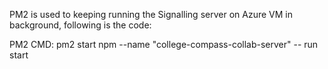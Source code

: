 PM2 is used to keeping running the Signalling server on Azure VM in background, following is the code:

PM2 CMD: pm2 start npm --name "college-compass-collab-server" -- run start
